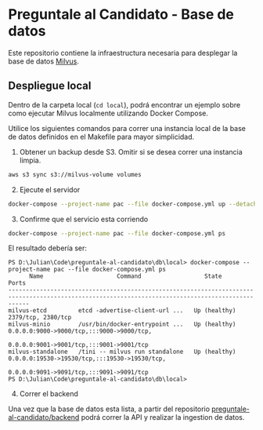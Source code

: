 # Preguntale al Candidato - Base de datos

Este repositorio contiene la infraestructura necesaria para desplegar la base de datos [Milvus](https://milvus.io).

## Despliegue local

Dentro de la carpeta local (`cd local`), podrá encontrar un ejemplo sobre como ejecutar Milvus localmente utilizando Docker Compose.

Utilice los siguientes comandos para correr una instancia local de la base de datos definidos en el Makefile para mayor simplicidad.

1. Obtener un backup desde S3. Omitir si se desea correr una instancia limpia.

```bash
aws s3 sync s3://milvus-volume volumes
```

2. Ejecute el servidor

```bash
docker-compose --project-name pac --file docker-compose.yml up --detach
```

3. Confirme que el servicio esta corriendo

```bash
docker-compose --project-name pac --file docker-compose.yml ps
```

El resultado debería ser:

```
PS D:\Julian\Code\preguntale-al-candidato\db\local> docker-compose --project-name pac --file docker-compose.yml ps
      Name                     Command                  State                                           Ports
--------------------------------------------------------------------------------------------------------------------------------------------------
milvus-etcd         etcd -advertise-client-url ...   Up (healthy)   2379/tcp, 2380/tcp
milvus-minio        /usr/bin/docker-entrypoint ...   Up (healthy)   0.0.0.0:9000->9000/tcp,:::9000->9000/tcp,
                                                                    0.0.0.0:9001->9001/tcp,:::9001->9001/tcp
milvus-standalone   /tini -- milvus run standalone   Up (healthy)   0.0.0.0:19530->19530/tcp,:::19530->19530/tcp,
                                                                    0.0.0.0:9091->9091/tcp,:::9091->9091/tcp
PS D:\Julian\Code\preguntale-al-candidato\db\local>
```

4. Correr el backend

Una vez que la base de datos esta lista, a partir del repositorio [preguntale-al-candidato/backend](https://github.com/preguntale-al-candidato/backend) podrá correr la API y realizar la ingestion de datos.
